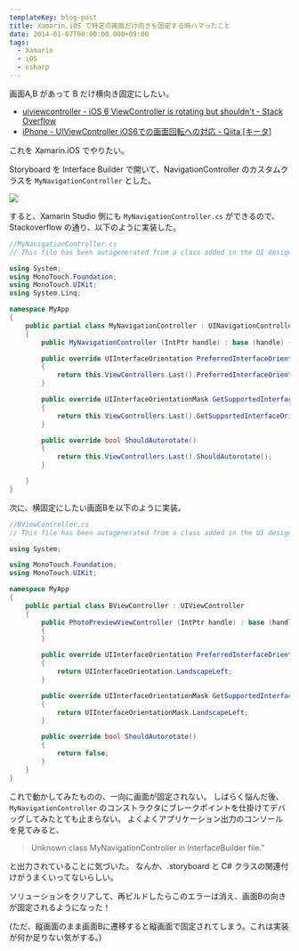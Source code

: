 ```yaml
---
templateKey: blog-post
title: Xamarin.iOS で特定の画面だけ向きを固定する時ハマったこと
date: 2014-01-07T00:00:00.000+09:00
tags:
  - Xamarin
  - iOS
  - csharp
---
```

画面A,B があって B だけ横向き固定にしたい。

* [uiviewcontroller - iOS 6 ViewController is rotating but shouldn't - Stack Overflow](http://stackoverflow.com/a/12588038)
* [iPhone - UIViewController iOS6での画面回転への対応 - Qiita [キータ]](http://qiita.com/yusuga_/items/8cc82376edb40e09f0e7)

これを Xamarin.iOS でやりたい。
<!--more-->
Storyboard を Interface Builder で開いて、NavigationController のカスタムクラスを ``MyNavigationController`` とした。

![](/img/posts/viewcontroller_orientaion_lock_in_xamarin_ios_01.png)

すると、Xamarin Studio 側にも ``MyNavigationController.cs`` ができるので、Stackoverflow の通り、以下のように実装した。

```csharp
//MyNavigationController.cs
// This file has been autogenerated from a class added in the UI designer.

using System;
using MonoTouch.Foundation;
using MonoTouch.UIKit;
using System.Linq;

namespace MyApp
{
	public partial class MyNavigationController : UINavigationController
	{
		public MyNavigationController (IntPtr handle) : base (handle) { }

        public override UIInterfaceOrientation PreferredInterfaceOrientationForPresentation()
        {
            return this.ViewControllers.Last().PreferredInterfaceOrientationForPresentation();
        }

        public override UIInterfaceOrientationMask GetSupportedInterfaceOrientations()
        {
            return this.ViewControllers.Last().GetSupportedInterfaceOrientations();
        }

        public override bool ShouldAutorotate()
        {
            return this.ViewControllers.Last().ShouldAutorotate();
        }

	}
}
```

次に、横固定にしたい画面Bを以下のように実装。

```csharp
//BViewController.cs
// This file has been autogenerated from a class added in the UI designer.

using System;

using MonoTouch.Foundation;
using MonoTouch.UIKit;

namespace MyApp
{
	public partial class BViewController : UIViewController
	{
		public PhotoPreviewViewController (IntPtr handle) : base (handle)
		{
		}

        public override UIInterfaceOrientation PreferredInterfaceOrientationForPresentation()
        {
            return UIInterfaceOrientation.LandscapeLeft;
        }

        public override UIInterfaceOrientationMask GetSupportedInterfaceOrientations()
        {
            return UIInterfaceOrientationMask.LandscapeLeft;
        }

        public override bool ShouldAutorotate()
        {
            return false;
        }
	}
}
```

これで動かしてみたものの、一向に画面が固定されない。
しばらく悩んだ後、``MyNavigationController`` のコンストラクタにブレークポイントを仕掛けてデバッグしてみたとても止まらない。
よくよくアプリケーション出力のコンソールを見てみると、

> Unknown class MyNavigationController in InterfaceBuilder file."

と出力されていることに気づいた。
なんか、.storyboard と C# クラスの関連付けがうまくいってないらしい。

ソリューションをクリアして、再ビルドしたらこのエラーは消え、画面Bの向きが固定されるようになった！

(ただ、縦画面のまま画面Bに遷移すると縦画面で固定されてしまう。これは実装が何か足りない気がする。)